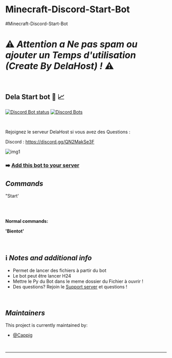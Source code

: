 # Minecraft-Discord-Start-Bot
#Minecraft-Discord-Start-Bot
# :warning: *Attention a Ne pas spam ou ajouter un Temps d'utilisation (Create By DelaHost) !* :warning:

<br>

## Dela Start bot :robot: :chart_with_upwards_trend:

[![Discord Bot status](https://top.gg/api/widget/status/816747912888975362.svg)](https://top.gg/bot/816747912888975362)
[![Discord Bots](https://top.gg/api/widget/servers/816747912888975362.svg) ](https://top.gg/bot/816747912888975362)

<br>

Rejoignez le serveur DelaHost si vous avez des Questions :

Discord : https://discord.gg/QN2MakSe3F

![img1](https://cdn.discordapp.com/attachments/1048325449740193813/1055053142456270868/image.pngg)

### :arrow_right: **[Add this bot to your server](https://discord.com/oauth2/authorize?client_id=816747912888975362&permissions=269798480&scope=bot%20applications.commands)**

## *Commands*
"Start'

<br>

<br>

**Normal commands:**

**'Bientot'**

<br>

## :information_source: *Notes and additional info*
* Permet de lancer des fichiers à partir du bot
* Le bot peut être lancer H24
* Mettre le Py du Bot dans le meme dossier du Fichier à ouvrir !
* Des questions? Rejoin le [Support server](https://discord.gg/QN2MakSe3F) et questions !

<br>

## *Maintainers*
This project is currently maintained by:
* [@Cappig](https://github.com/Freakidann)

<br>
<hr>
